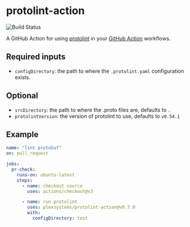 # protolint-action

![Build Status](https://github.com/gooseus/protolint-action/workflows/build-test/badge.svg)

A GitHub Action for using [protolint](https://github.com/yoheimuta/protolint) in your [GitHub Action](https://github.com/features/actions) workflows.

## Required inputs

- `configDirectory`: the path to where the `.protolint.yaml` configuration exists.

## Optional

- `srcDirectory`: the path to where the .proto files are, defaults to `.`
- `protolintVersion`: the version of protolint to use, defaults to `v0.54.1`

## Example

```yaml
name: "lint protobuf"
on: pull_request

jobs:
  pr-check:
    runs-on: ubuntu-latest
    steps:
      - name: checkout source
        uses: actions/checkout@v3

      - name: run protolint
        uses: plexsystems/protolint-action@v0.7.0
        with:
          configDirectory: test
```
